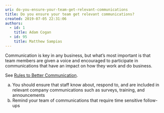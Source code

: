 ```yaml
---
uri: do-you-ensure-your-team-get-relevant-communications
title: Do you ensure your team get relevant communications?
created: 2019-07-05 22:31:06
authors:
  - id: 1
    title: Adam Cogan
  - id: 95
    title: Matthew Sampias
---
```





<span class='intro'> <p class="ssw15-rteElement-P">Communication is key in any business, but what’s most important is that team members are given a voice and encouraged to participate in communications that have an impact on how they work and do business.<br></p><p class="ssw15-rteElement-P">See&#160;<a href="/_layouts/15/FIXUPREDIRECT.ASPX?WebId=3dfc0e07-e23a-4cbb-aac2-e778b71166a2&amp;TermSetId=07da3ddf-0924-4cd2-a6d4-a4809ae20160&amp;TermId=5d11beef-c0d8-4b0e-a288-a92b1afade31">Rules to Better Communication</a>.​<br></p> </span>

<ol style="list-style-type&#58;lower-alpha;">
   <li>​You should ensure that staff know about, respond to, and are included in relevant company communications such as surveys, training, and announcements<br></li><li>Remind your team of communications that require time sensitive follow-ups​</li></ol>



